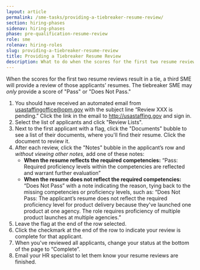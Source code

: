 ```yaml
---
layout: article
permalink: /sme-tasks/providing-a-tiebreaker-resume-review/
section: hiring-phases
sidenav: hiring-phases
phase: pre-qualification-resume-review
role: sme
rolenav: hiring-roles
slug: providing-a-tiebreaker-resume-review
title: Providing a Tiebreaker Resume Review
description: What to do when the scores for the first two resume reviews result in a tie.
---
```


When the scores for the first two resume reviews result in a tie, a third SME will provide a review of those applicants' resumes. The tiebreaker SME may *only* provide a score of "Pass" or "Does Not Pass."

1. You should have received an automated email from usastaffingoffice@opm.gov with the subject line “Review XXX is pending.” Click the link in the email to http://usastaffing.gov and sign in.
2. Select the list of applicants and click "Review Lists".
3. Next to the first applicant with a flag, click the "Documents" bubble to see a list of their documents, where you'll find their resume. Click the document to review it.
4. After each review, click the "Notes" bubble in the applicant’s row and *without viewing other notes,* add one of these notes:
	- **When the resume reflects the required competencies:** “Pass: Required proficiency levels within the competencies are reflected and warrant further evaluation”
	- **When the resume does not reflect the required competencies:** “Does Not Pass” with a note indicating the reason, tying back to the missing competencies or proficiency levels, such as: “Does Not Pass: The applicant’s resume does not reflect the required proficiency level for product delivery because they've launched one product at one agency. The role requires proficiency of multiple product launches at multiple agencies.”
5. Leave the flag at the end of the row selected.
6. Click the checkmark at the end of the row to indicate your review is complete for that applicant.
7. When you've reviewed all applicants, change your status at the bottom of the page to “Complete”.
8. Email your HR specialist to let them know your resume reviews are finished.
